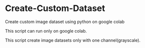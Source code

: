 # Create-Custom-Dataset
Create custom image dataset using python on google colab

This script can run only on google colab.

This script create image datasets only with one channel(grayscale).
